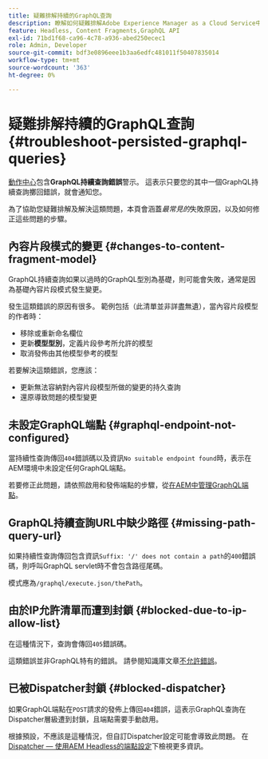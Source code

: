 ```yaml
---
title: 疑難排解持續的GraphQL查詢
description: 瞭解如何疑難排解Adobe Experience Manager as a Cloud Service中的持續性GraphQL查詢問題。
feature: Headless, Content Fragments,GraphQL API
exl-id: 71bd1f68-ca96-4c78-a936-abed250ecec1
role: Admin, Developer
source-git-commit: bdf3e0896eee1b3aa6edfc481011f50407835014
workflow-type: tm+mt
source-wordcount: '363'
ht-degree: 0%

---
```


# 疑難排解持續的GraphQL查詢 {#troubleshoot-persisted-graphql-queries}

[動作中心](/help/operations/actions-center.md)包含&#x200B;**GraphQL持續查詢錯誤**&#x200B;警示。 這表示只要您的其中一個GraphQL持續查詢擲回錯誤，就會通知您。

為了協助您疑難排解及解決這類問題，本頁會涵蓋&#x200B;*最常見的*&#x200B;失敗原因，以及如何修正這些問題的步驟。

## 內容片段模式的變更 {#changes-to-content-fragment-model}

GraphQL持續查詢如果以過時的GraphQL型別為基礎，則可能會失敗，通常是因為基礎內容片段模式發生變更。

發生這類錯誤的原因有很多。 範例包括（此清單並非詳盡無遺），當內容片段模型的作者時：

* 移除或重新命名欄位
* 更新&#x200B;**模型型別**，定義片段參考所允許的模型
* 取消發佈由其他模型參考的模型

若要解決這類錯誤，您應該：

* 更新無法容納對內容片段模型所做的變更的持久查詢
* 還原導致問題的模型變更

## 未設定GraphQL端點 {#graphql-endpoint-not-configured}

當持續性查詢傳回`404`錯誤碼以及資訊`No suitable endpoint found`時，表示在AEM環境中未設定任何GraphQL端點。

若要修正此問題，請依照啟用和發佈端點的步驟，從[在AEM中管理GraphQL端點](/help/headless/graphql-api/graphql-endpoint.md)。

## GraphQL持續查詢URL中缺少路徑 {#missing-path-query-url}

如果持續性查詢傳回包含資訊`Suffix: '/' does not contain a path`的`400`錯誤碼，則呼叫GraphQL servlet時不會包含路徑尾碼。

模式應為`/graphql/execute.json/thePath`。

## 由於IP允許清單而遭到封鎖 {#blocked-due-to-ip-allow-list}

在這種情況下，查詢會傳回`405`錯誤碼。

這類錯誤並非GraphQL特有的錯誤。 請參閱知識庫文章[不允許錯誤](https://experienceleague.adobe.com/en/docs/experience-cloud-kcs/kbarticles/ka-20824)。

## 已被Dispatcher封鎖 {#blocked-dispatcher}

如果GraphQL端點在`POST`請求的發佈上傳回`404`錯誤，這表示GraphQL查詢在Dispatcher層級遭到封鎖，且端點需要手動啟用。

根據預設，不應該是這種情況，但自訂Dispatcher設定可能會導致此問題。 在[Dispatcher — 使用AEM Headless的端點設定](/help/headless/deployment/dispatcher.md)下檢視更多資訊。
